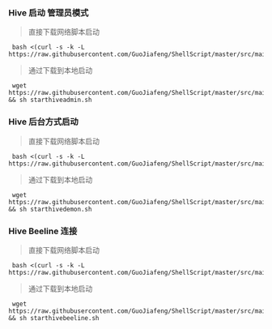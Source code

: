 

### Hive 启动 管理员模式
> 直接下载网络脚本启动
~~~
 bash <(curl -s -k -L https://raw.githubusercontent.com/GuoJiafeng/ShellScript/master/src/main/resources/hive/starthiveadmin.sh)
~~~

> 通过下载到本地启动
~~~
 wget https://raw.githubusercontent.com/GuoJiafeng/ShellScript/master/src/main/resources/hive/starthiveadmin.sh  && sh starthiveadmin.sh
~~~


### Hive 后台方式启动
> 直接下载网络脚本启动
~~~
 bash <(curl -s -k -L https://raw.githubusercontent.com/GuoJiafeng/ShellScript/master/src/main/resources/hive/starthivedemon.sh)
~~~

> 通过下载到本地启动
~~~
 wget https://raw.githubusercontent.com/GuoJiafeng/ShellScript/master/src/main/resources/hive/starthivedemon.sh  && sh starthivedemon.sh
~~~



### Hive Beeline 连接
> 直接下载网络脚本启动
~~~
 bash <(curl -s -k -L https://raw.githubusercontent.com/GuoJiafeng/ShellScript/master/src/main/resources/hive/starthivebeeline.sh)
~~~

> 通过下载到本地启动
~~~
 wget https://raw.githubusercontent.com/GuoJiafeng/ShellScript/master/src/main/resources/hive/starthivebeeline.sh  && sh starthivebeeline.sh
~~~